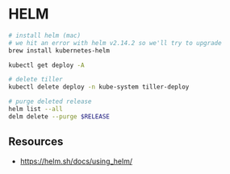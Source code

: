 # HELM

```bash
# install helm (mac)
# we hit an error with helm v2.14.2 so we'll try to upgrade
brew install kubernetes-helm

kubectl get deploy -A

# delete tiller
kubectl delete deploy -n kube-system tiller-deploy

# purge deleted release
helm list --all
delm delete --purge $RELEASE
```

## Resources
- https://helm.sh/docs/using_helm/
